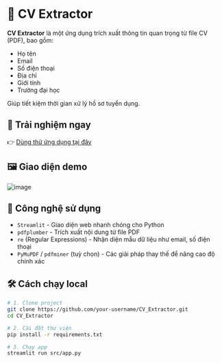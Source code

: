 # 📄 CV Extractor

**CV Extractor** là một ứng dụng trích xuất thông tin quan trọng từ file CV (PDF), bao gồm:
- Họ tên
- Email
- Số điện thoại
- Địa chỉ
- Giới tính
- Trường đại học

Giúp tiết kiệm thời gian xử lý hồ sơ tuyển dụng.

## 🚀 Trải nghiệm ngay
👉 [Dùng thử ứng dụng tại đây](https://cv-extractor-ctzmei8jtxohsrpxzjxkyq.streamlit.app/)

## 🖼️ Giao diện demo
![image](https://github.com/user-attachments/assets/6d52bcc7-4e52-411a-ae16-2a40f6f1104c)

## 🧠 Công nghệ sử dụng
- `Streamlit` - Giao diện web nhanh chóng cho Python
- `pdfplumber` - Trích xuất nội dung từ file PDF
- `re` (Regular Expressions) - Nhận diện mẫu dữ liệu như email, số điện thoại
- `PyMuPDF` / `pdfminer` (tuỳ chọn) - Các giải pháp thay thế để nâng cao độ chính xác

## 🛠️ Cách chạy local

```bash
# 1. Clone project
git clone https://github.com/your-username/CV_Extractor.git
cd CV_Extractor

# 2. Cài đặt thư viện
pip install -r requirements.txt

# 3. Chạy app
streamlit run src/app.py
